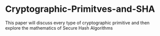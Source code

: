 # Cryptographic-Primitves-and-SHA
This paper will discuss every type of cryptographic primitive and then explore the mathematics of Secure Hash Algorithms
